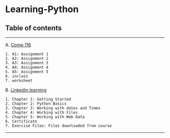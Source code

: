 # Learning-Python

## Table of contents
__________________
  A. [Comp 116](https://wwwx.cs.unc.edu/Courses/comp116-s16/)
   
    1. A1: Assignment 1 
    2. A2: Assignment 2
    3. A3: Assignment 3
    4. A4: Assignment 4
    5. A5: Assignment 5
    6. inclass
    7. worksheet
  B. [Linkedin learning](https://www.linkedin.com/learning/learning-python/python-functions?u=42563596)
    
    1. Chapter 1: Getting Started
    2. Chapter 2: Python Basics
    3. Chapter 3: Working with dates and Times
    4. Chapter 4: Working with Files
    5. Chapter 5: Working with Web Data
    6. Certificate
    7. Exercise Files: Files downloaded from course
  _________________________________________
  

